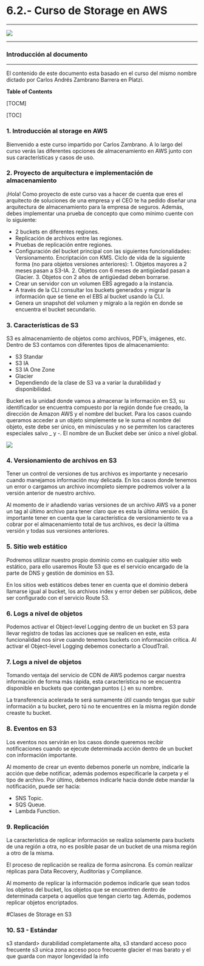 #  6.2.- Curso de Storage en AWS
_____________________________________________________________________
![](https://static.platzi.com/media/courses/og-aws-storage.png)
_____________________________________________________________________
### Introducción al documento
_____________________________________________________________________
El contenido de este documento esta basado en el curso del mismo nombre dictado por Carlos Andrés Zambrano Barrera en Platzi.

**Table of Contents**

[TOCM]

[TOC]

### 1. Introducción al storage en AWS

Bienvenido a este curso impartido por Carlos Zambrano. A lo largo del curso verás las diferentes opciones de almacenamiento en AWS junto con sus características y casos de uso.

### 2. Proyecto de arquitectura e implementación de almacenamiento

¡Hola! Como proyecto de este curso vas a hacer de cuenta que eres el arquitecto de soluciones de una empresa y el CEO te ha pedido diseñar una arquitectura de almacenamiento para la empresa de seguros. Además, debes implementar una prueba de concepto que como mínimo cuente con lo siguiente:
- 2 buckets en diferentes regiones.
- Replicación de archivos entre las regiones.
- Pruebas de replicación entre regiones.
- Configuración del bucket principal con las siguientes funcionalidades:
	Versionamento.
	Encriptación con KMS.
	Ciclo de vida de la siguiente forma (no para objetos versiones anteriores):
		1. Objetos mayores a 2 meses pasan a S3-IA.
		2. Objetos con 6 meses de antigüedad pasan a Glacier.
		3. Objetos con 2 años de antigüedad deben borrarse.
- Crear un servidor con un volumen EBS agregado a la instancia.
- A través de la CLI consultar los buckets generados y migrar la información que se
tiene en el EBS al bucket usando la CLI.
- Genera un snapshot del volumen y mígralo a la región en donde se encuentra el bucket secundario.

### 3. Características de S3
S3 es almacenamiento de objetos como archivos, PDF’s, imágenes, etc. Dentro de S3 contamos con diferentes tipos de almacenamiento:

- S3 Standar
- S3 IA
- S3 IA One Zone
- Glacier
- Dependiendo de la clase de S3 va a variar la durabilidad y disponibilidad.

Bucket es la unidad donde vamos a almacenar la información en S3, su identificador se encuentra compuesto por la región donde fue creado, la dirección de Amazon AWS y el nombre del bucket. Para los casos cuando queramos acceder a un objeto simplemente se le suma el nombre del objeto, este debe ser único, en minúsculas y no se permiten los caracteres especiales salvo _ y -. El nombre de un Bucket debe ser único a nivel global.

![](https://static.platzi.com/media/user_upload/Captura%20de%20Pantalla%202019-09-05%20a%20la%28s%29%2020.44.09-a1b1d483-4586-4b43-b6a0-b2162aa47be2.jpg)

### 4. Versionamiento de archivos en S3

Tener un control de versiones de tus archivos es importante y necesario cuando manejamos información muy delicada. En los casos donde tenemos un error o cargamos un archivo incompleto siempre podremos volver a la versión anterior de nuestro archivo.

Al momento de ir añadiendo varias versiones de un archivo AWS va a poner un tag al último archivo para tener claro que es esta la última versión. Es importante tener en cuenta que la característica de versionamiento te va a cobrar por el almacenamiento total de tus archivos, es decir la última versión y todas sus versiones anteriores.

### 5. Sitio web estático

Podremos utilizar nuestro propio dominio como en cualquier sitio web estático, para ello usaremos Route 53 que es el servicio encargado de la parte de DNS y gestión de dominios en S3.

En los sitios web estáticos debes tener en cuenta que el dominio deberá llamarse igual al bucket, los archivos index y error deben ser públicos, debe ser configurado con el servicio Route 53.

### 6. Logs a nivel de objetos

Podemos activar el Object-level Logging dentro de un bucket en S3 para llevar registro de todas las acciones que se realicen en este, esta funcionalidad nos sirve cuando tenemos buckets con información crítica. Al activar el Object-level Logging debemos conectarlo a CloudTrail.

### 7. Logs a nivel de objetos
Tomando ventaja del servicio de CDN de AWS podemos cargar nuestra información de forma más rápida, esta característica no se encuentra disponible en buckets que contengan puntos (.) en su nombre.

La transferencia acelerada te será sumamente útil cuando tengas que subir información a tu bucket, pero tú no te encuentres en la misma región donde creaste tu bucket.

### 8. Eventos en S3

Los eventos nos servirán en los casos donde queremos recibir notificaciones cuando se ejecute determinada acción dentro de un bucket con información importante.

Al momento de crear un evento debemos ponerle un nombre, indicarle la acción que debe notificar, además podemos especificarle la carpeta y el tipo de archivo. Por último, debemos indicarle hacia donde debe mandar la notificación, puede ser hacia:

- SNS Topic.
- SQS Queue.
- Lambda Function.

### 9. Replicación
La característica de replicar información se realiza solamente para buckets de una región a otra, no es posible pasar de un bucket de una misma región a otro de la misma.

El proceso de replicación se realiza de forma asíncrona. Es común realizar réplicas para Data Recovery, Auditorías y Compliance.

Al momento de replicar la información podemos indicarle que sean todos los objetos del bucket, los objetos que se encuentren dentro de determinada carpeta o aquellos que tengan cierto tag. Además, podemos replicar objetos encriptados.

#Clases de Storage en S3

### 10. S3 - Estándar

s3 standard> durabilidad completamente alta,
s3 standard acceso poco frecuente
s3 unica zona acceso poco frecuente
glacier el mas barato y el que guarda con mayor longevidad la info
